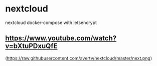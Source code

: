 # nextcloud
nextcloud docker-compose with letsencrypt
## https://www.youtube.com/watch?v=bXtuPDxuQfE
(https://raw.githubusercontent.com/avertv/nextcloud/master/next.png)
